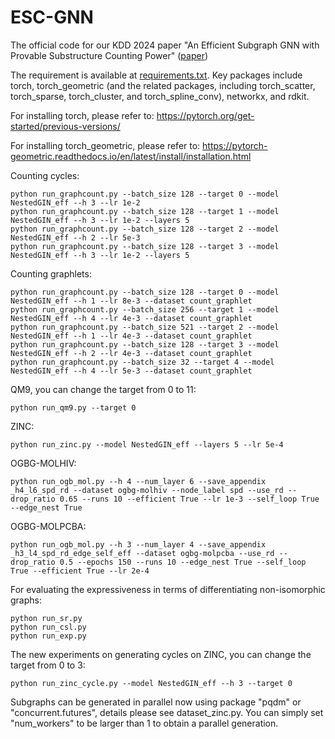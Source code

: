 # ESC-GNN
The official code for our KDD 2024 paper "An Efficient Subgraph GNN with Provable Substructure Counting Power" ([paper](https://arxiv.org/pdf/2303.10576))

The requirement is available at [requirements.txt](requirements.txt). Key packages include torch, torch_geometric (and the related packages, including torch_scatter, torch_sparse, torch_cluster, and torch_spline_conv), networkx, and rdkit.

For installing torch, please refer to: https://pytorch.org/get-started/previous-versions/

For installing torch_geometric, please refer to: https://pytorch-geometric.readthedocs.io/en/latest/install/installation.html



Counting cycles:

```
python run_graphcount.py --batch_size 128 --target 0 --model NestedGIN_eff --h 3 --lr 1e-2
python run_graphcount.py --batch_size 128 --target 1 --model NestedGIN_eff --h 3 --lr 1e-2 --layers 5
python run_graphcount.py --batch_size 128 --target 2 --model NestedGIN_eff --h 2 --lr 5e-3
python run_graphcount.py --batch_size 128 --target 3 --model NestedGIN_eff --h 3 --lr 1e-2 --layers 5
```

Counting graphlets:

```
python run_graphcount.py --batch_size 128 --target 0 --model NestedGIN_eff --h 1 --lr 8e-3 --dataset count_graphlet
python run_graphcount.py --batch_size 256 --target 1 --model NestedGIN_eff --h 4 --lr 4e-3 --dataset count_graphlet
python run_graphcount.py --batch_size 521 --target 2 --model NestedGIN_eff --h 1 --lr 4e-3 --dataset count_graphlet
python run_graphcount.py --batch_size 128 --target 3 --model NestedGIN_eff --h 2 --lr 4e-3 --dataset count_graphlet
python run_graphcount.py --batch_size 32 --target 4 --model NestedGIN_eff --h 4 --lr 5e-3 --dataset count_graphlet
```

QM9, you can change the target  from 0 to 11:

```
python run_qm9.py --target 0
```

ZINC:

```
python run_zinc.py --model NestedGIN_eff --layers 5 --lr 5e-4
```

OGBG-MOLHIV:

```
python run_ogb_mol.py --h 4 --num_layer 6 --save_appendix _h4_l6_spd_rd --dataset ogbg-molhiv --node_label spd --use_rd --drop_ratio 0.65 --runs 10 --efficient True --lr 1e-3 --self_loop True --edge_nest True
```

OGBG-MOLPCBA:

```
python run_ogb_mol.py --h 3 --num_layer 4 --save_appendix _h3_l4_spd_rd_edge_self_eff --dataset ogbg-molpcba --use_rd --drop_ratio 0.5 --epochs 150 --runs 10 --edge_nest True --self_loop True --efficient True --lr 2e-4
```

For evaluating the expressiveness in terms of differentiating non-isomorphic graphs:

```
python run_sr.py
python run_csl.py
python run_exp.py
```

 



The new experiments on generating cycles on ZINC, you can change the target from 0 to 3:

```
python run_zinc_cycle.py --model NestedGIN_eff --h 3 --target 0
```



Subgraphs can be generated in parallel now using package "pqdm" or "concurrent.futures", details please see dataset_zinc.py. You can simply set "num_workers" to be larger than 1 to obtain a parallel generation.
